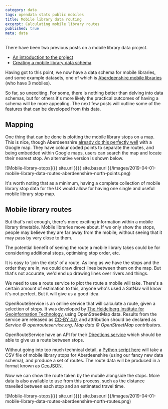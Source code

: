 ```yaml
---
category: data 
tags: opendata stats public mobiles
title: Mobile library data routing
excerpt: Calculating mobile library routes
published: true
meta: data
---
```


There have been two previous posts on a mobile library data project.

* [An introduction to the project](/mobile-library-data-project)
* [Creating a mobile library data schema](/mobile-library-data-schema)

Having got to this point, we now have a data schema for mobile libraries, and some example datasets, one of which is [Aberdeenshire mobile libraries](https://github.com/LibrariesHacked/mobiles-librarydata/blob/master/data/aberdeenshire.csv) (who have 3 mobiles).

So far, so unexciting. For some, there is nothing better than delving into data schemas, but for others it's more likely the practical outcomes of having a schema will be more appealing. The next few posts will outline some of the features that can be developed from this data.

## Mapping

One thing that can be done is plotting the mobile library stops on a map. This is nice, though Aberdeenshire [already do this perfectly well](https://www.google.com/maps/d/viewer?mid=1lIDgiRMjRjTLUMUWldFASu552pfrSIb0) with a Google map. They have colour coded points to separate the routes, and being embedded within Google maps, users can search the map and locate their nearest stop. An alternative version is shown below.

![Mobile-library-stops]({{ site.url }}{{ site.baseurl }}/images/2019-04-01-mobile-library-data-routes-aberdeenshire-north-points.png)

It's worth noting that as a minimum, having a complete collection of mobile library stop data for the UK would allow for having one single and useful mobile library stop map.

## Mobile library routes

But that's not enough, there's more exciting information within a mobile library timetable. Mobile libraries move about. If we only show the stops, people may believe they are far away from the mobile, without seeing that it may pass by very close to them.

The potential benefit of seeing the route a mobile library takes could be for considering additional stops, optimising stop order, etc.

It is easy to 'join the dots' of a route. As long as we have the stops and the order they are in, we could draw direct lines between them on the map. But that's not accurate, we'd end up drawing lines over rivers and things. 

We need to use a route service to plot the route a mobile will take. There's a certain amount of estimation to this, anyone who's used a SatNav will know it's not perfect. But it will give us a good idea.

OpenRouteService is an online service that will calculate a route, given a selection of stops. It was developed by [The Heidelberg Institute for Geoinformation Technology](http://www.heigit.org/), using OpenStreetMap data. Results from the service are released as [CC-BY 4.0](https://creativecommons.org/licenses/by/4.0/), and attribution should be declared as *Service &copy; openrouteservice.org, Map data &copy; OpenStreetMap contributors*.

OpenRouteService have an API for their [Directions service](https://openrouteservice.org/services/) which should be able to give us a route between stops.

Without going into too much technical detail, a [Python script here](https://github.com/LibrariesHacked/mobiles-librarydata/blob/master/scripts/createroute.py) will take a CSV file of mobile library stops for Aberdeenshire (using our fancy new data schema), and produce a set of routes. The route data will be produced in a format known as [GeoJSON](http://geojson.org/).

Now we can show the route taken by the mobile alongside the stops. More data is also available to use from this process, such as the distance travelled between each stop and an estimated travel time.

![Mobile-library-stops]({{ site.url }}{{ site.baseurl }}/images/2019-04-01-mobile-library-data-routes-aberdeenshire-north-routes.png)
